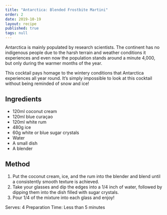 ```yaml
---
title: "Antarctica: Blended Frostbite Martini"
order: 2
date: 2019-10-19
layout: recipe
published: true
tags: null
---
```

Antarctica is mainly populated by research scientists. The continent has no indigenous people due to the harsh terrain and weather conditions it experiences and even now the population stands around a minute 4,000, but only during the warmer months of the year. 

This cocktail pays homage to the wintery conditions that Antarctica experiences all year round. It’s simply impossible to look at this cocktail without being reminded of snow and ice!

## Ingredients

* 120ml coconut cream
* 120ml blue curaçao
* 120ml white rum
* 480g ice
* 60g white or blue sugar crystals
* Water
* A small dish
* A blender

## Method

1. Put the coconut cream, ice, and the rum into the blender and blend until a consistently smooth texture is achieved.
2. Take your glasses and dip the edges into a 1/4 inch of water, followed by dipping them into the dish filled with sugar crystals. 
3. Pour 1/4 of the mixture into each glass and enjoy!

Serves: 4
Preparation Time: Less than 5 minutes